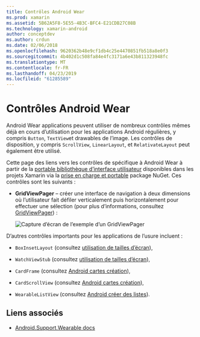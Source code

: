 ```yaml
---
title: Contrôles Android Wear
ms.prod: xamarin
ms.assetid: 5B62A5F8-5E55-4B3C-BFC4-E21CDB27C08B
ms.technology: xamarin-android
author: conceptdev
ms.author: crdun
ms.date: 02/06/2018
ms.openlocfilehash: 9620362b48e9cf1db4c25e4470851fb518a8e0f3
ms.sourcegitcommit: 4b402d1c508fa84e4fc3171a6e43b811323948fc
ms.translationtype: MT
ms.contentlocale: fr-FR
ms.lasthandoff: 04/23/2019
ms.locfileid: "61285589"
---
```

# <a name="android-wear-controls"></a>Contrôles Android Wear

Android Wear applications peuvent utiliser de nombreux contrôles mêmes déjà en cours d’utilisation pour les applications Android régulières, y compris `Button`, `TextView`et drawables de l’image. Les contrôles de disposition, y compris `ScrollView`, `LinearLayout`, et `RelativateLayout` peut également être utilisé.

Cette page des liens vers les contrôles de spécifique à Android Wear à partir de la [portable bibliothèque d’interface utilisateur](https://developer.android.com/training/wearables/apps/layouts.html#UiLibrary) disponibles dans les projets Xamarin via la [prise en charge et portable](https://www.nuget.org/packages/Xamarin.Android.Wear/) package NuGet. Ces contrôles sont les suivants :

-   **GridViewPager** &ndash; créer une interface de navigation à deux dimensions où l’utilisateur fait défiler verticalement puis horizontalement pour effectuer une sélection (pour plus d’informations, consultez [GridViewPager](~/android/wear/user-interface/controls/gridviewpager.md)) :

    ![Capture d’écran de l’exemple d’un GridViewPager](images/gridviewpager.png)

D’autres contrôles importants pour les applications de l’usure incluent :

* `BoxInsetLayout` (consultez [utilisation de tailles d’écran](~/android/wear/screen-sizes.md)),

* `WatchViewStub` (consultez [utilisation de tailles d’écran](~/android/wear/screen-sizes.md)),

* `CardFrame` (consultez [Android cartes création](https://developer.android.com/training/wearables/ui/cards.html)),

* `CardScrollView` (consultez [Android cartes création](https://developer.android.com/training/wearables/ui/cards.html)),

* `WearableListView` (consultez [Android créer des listes](https://developer.android.com/training/wearables/ui/lists.html)).


## <a name="related-links"></a>Liens associés

- [Android.Support.Wearable docs](https://developer.android.com/reference/android/support/wearable/view/package-summary.html)
